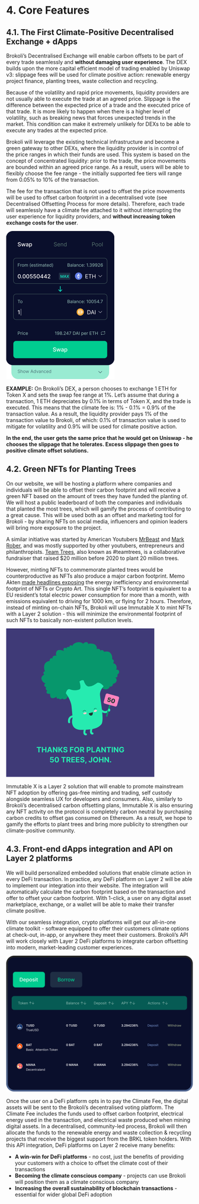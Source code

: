# 4. Core Features

## 4.1. **The First Climate-Positive Decentralised Exchange + dApps**

Brokoli’s Decentralised Exchange will enable carbon offsets to be part of every trade seamlessly and **without damaging user experience**. The DEX builds upon the more capital efficient model of trading enabled by Uniswap v3: slippage fees will be used for climate positive action: renewable energy project finance, planting trees, waste collection and recycling. 

Because of the volatility and rapid price movements, liquidity providers are not usually able to execute the trade at an agreed price. Slippage is the difference between the expected price of a trade and the executed price of that trade. It is more likely to happen when there is a higher level of volatility, such as breaking news that forces unexpected trends in the market. This condition can make it extremely unlikely for DEXs to be able to execute any trades at the expected price. 

Brokoli will leverage the existing technical infrastructure and become a green gateway to other DEXs, where the liquidity provider is in control of the price ranges in which their funds are used. This system is based on the concept of concentrated liquidity: prior to the trade, the price movements are bounded within an agreed price range. As a result, users will be able to flexibly choose the fee range - the initially supported fee tiers will range from 0.05% to 10% of the transaction. 

The fee for the transaction that is not used to offset the price movements will be used to offset carbon footprint in a decentralised vote \(see Decentralised Offsetting Process for more details\). Therefore, each trade will seamlessly have a climate fee attached to it without interrupting the user experience for liquidity providers, and **without increasing token exchange costs for the user**. 

![Green DEX](.gitbook/assets/group-653-1.png)

**EXAMPLE:** On Brokoli’s DEX, a person chooses to exchange 1 ETH for Token X and sets the swap fee range at 1%. Let’s assume that during a transaction, 1 ETH depreciates by 0.1% in terms of Token X, and the trade is executed. This means that the climate fee is: 1% - 0.1% = 0.9% of the transaction value. As a result, the liquidity provider pays 1% of the transaction value to Brokoli, of which: 0.1% of transaction value is used to mitigate for volatility and 0.9% will be used for climate positive action.

**In the end, the user gets the same price that he would get on Uniswap - he chooses the slippage that he tolerates. Excess slippage then goes to positive climate offset solutions.**

## 4.2. **Green NFTs for Planting Trees**

On our website, we will be hosting a platform where companies and individuals will be able to offset their carbon footprint and will receive a green NFT based on the amount of trees they have funded the planting of. We will host a public leaderboard of both the companies and individuals that planted the most trees, which will gamify the process of contributing to a great cause. This will be used both as an offset and marketing tool for Brokoli - by sharing NFTs on social media, influencers and opinion leaders will bring more exposure to the project.

A similar initiative was started by American Youtubers [MrBeast](https://en.wikipedia.org/wiki/MrBeast) and [Mark Rober](https://en.wikipedia.org/wiki/Mark_Rober), and was mostly supported by other youtubers, entrepreneurs and philanthropists. [Team Trees](https://teamtrees.org), also known as  \#teamtrees, is a collaborative fundraiser that raised $20 million before 2020 to plant 20 million trees. 

However, minting NFTs to commemorate planted trees would be counterproductive as NFTs also produce a major carbon footprint. Memo Akten [made headlines exposing](https://memoakten.medium.com/the-unreasonable-ecological-cost-of-cryptoart-2221d3eb2053) the energy inefficiency and environmental footprint of NFTs or Crypto Art. This single NFT’s footprint is equivalent to a EU resident’s total electric power consumption for more than a month, with emissions equivalent to driving for 1000 km, or flying for 2 hours. Therefore, instead of minting on-chain NFTs, Brokoli will use Immutable X to mint NFTs with a Layer 2 solution - this will minimize the environmental footprint of such NFTs to basically non-existent pollution levels. 

![Green NFT Reward](.gitbook/assets/frame-2.png)

Immutable X is a Layer 2 solution that will enable to promote mainstream NFT adoption by offering gas-free minting and trading, self custody alongside seamless UX for developers and consumers. Also, similarly to Brokoli’s decentralised carbon offsetting plans, Immutable X is also ensuring any NFT activity on the protocol is completely carbon neutral by purchasing carbon credits to offset gas consumed on Ethereum. As a result, we hope to gamify the efforts to plant trees and bring more publicity to strengthen our climate-positive community.

## 4.3. **Front-end dApps integration and API on Layer 2 platforms**

We will build personalized embedded solutions that enable climate action in every DeFi transaction. In practice, any DeFi platform on Layer 2 will be able to implement our integration into their website. The integration will automatically calculate the carbon footprint based on the transaction and offer to offset your carbon footprint. With 1-click, a user on any digital asset marketplace, exchange, or a wallet will be able to make their transfer climate positive.

With our seamless integration, crypto platforms will get our all-in-one climate toolkit - software equipped to offer their customers climate options at check-out, in-app, or anywhere they meet their customers. Brokoli’s API will work closely with Layer 2 DeFi platforms to integrate carbon offsetting into modern, market-leading customer experiences. 

![Green Borrowing dApps](.gitbook/assets/group-657-2x.png)

Once the user on a DeFi platform opts in to pay the Climate Fee, the digital assets will be sent to the Brokoli’s decentralised voting platform. The Climate Fee includes the funds used to offset carbon footprint, electrical energy used in the transaction, and electrical waste produced when mining digital assets. In a decentralised, community-led process, Brokoli will then allocate the funds to the renewable energy and waste collection & recycling projects that receive the biggest support from the BRKL token holders. With this API integration, DeFi platforms on Layer 2 receive many benefits:

* **A win-win for DeFi platforms** - no cost, just the benefits of providing your customers with a choice to offset the climate cost of their transactions
* **Becoming the climate conscious company** - projects can use Brokoli will position them as a climate conscious company
* **Increasing the overall sustainability of blockchain transactions** - essential for wider global DeFi adoption

